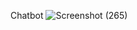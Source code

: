 Chatbot
![Screenshot (265)](https://user-images.githubusercontent.com/56347362/94989970-3e192280-0596-11eb-9c17-0045df76834d.png)
